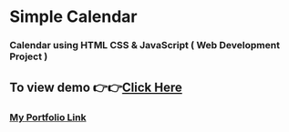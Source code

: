 # Simple Calendar 
### Calendar using HTML CSS & JavaScript ( Web Development Project )

## To view demo 👉👉[Click Here](https://github.com/rajibmra/Simple-Calendar)

### [My Portfolio Link](http://rajibmra.intels.co)
